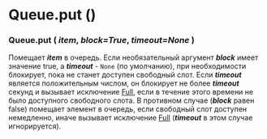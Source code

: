 # Queue.put \(\)

### Queue.put \( _item_, _block=True_, _timeout=None_ \)

Помещает _**item**_ в очередь. Если необязательный аргумент _**block**_ имеет значение true, а _**timeout**_ - `None` \(по умолчанию\), при необходимости блокирует, пока не станет доступен свободный слот. Если _**timeout**_ является положительным числом, он блокирует не более _**timeout**_ секунд и вызывает исключение [Full](queue.full.md), если в течение этого времени не было доступного свободного слота. В противном случае \(_**block**_ равен false\) помещает элемент в очередь, если свободный слот доступен немедленно, иначе вызывает исключение [Full](queue.full.md) \(_**timeout**_ в этом случае игнорируется\).

